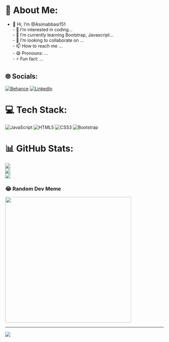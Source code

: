 # 💫 About Me:
- 👋 Hi, I’m @Asimabbasi151<br>- 👀 I’m interested in coding...<br>- 🌱 I’m currently learning Bootstrap, Javascript...<br>- 💞️ I’m looking to collaborate on ...<br>- 📫 How to reach me ...<br>- 😄 Pronouns: ...<br>- ⚡ Fun fact: ...


## 🌐 Socials:
[![Behance](https://img.shields.io/badge/Behance-1769ff?logo=behance&logoColor=white)](https://behance.net/healthblog4) [![LinkedIn](https://img.shields.io/badge/LinkedIn-%230077B5.svg?logo=linkedin&logoColor=white)](https://linkedin.com/in/m-asimabbasi) 

# 💻 Tech Stack:
![JavaScript](https://img.shields.io/badge/javascript-%23323330.svg?style=for-the-badge&logo=javascript&logoColor=%23F7DF1E) ![HTML5](https://img.shields.io/badge/html5-%23E34F26.svg?style=for-the-badge&logo=html5&logoColor=white) ![CSS3](https://img.shields.io/badge/css3-%231572B6.svg?style=for-the-badge&logo=css3&logoColor=white) ![Bootstrap](https://img.shields.io/badge/bootstrap-%238511FA.svg?style=for-the-badge&logo=bootstrap&logoColor=white)
# 📊 GitHub Stats:
![](https://github-readme-stats.vercel.app/api?username=Asimabbasi151&theme=dark&hide_border=false&include_all_commits=false&count_private=false)<br/>
![](https://github-readme-streak-stats.herokuapp.com/?user=Asimabbasi151&theme=dark&hide_border=false)<br/>
![](https://github-readme-stats.vercel.app/api/top-langs/?username=Asimabbasi151&theme=dark&hide_border=false&include_all_commits=false&count_private=false&layout=compact)

### 😂 Random Dev Meme
<img src='https://memer-new.vercel.app/' style="height: 400px;"/>

---
[![](https://visitcount.itsvg.in/api?id=Asimabbasi151&icon=2&color=1)](https://visitcount.itsvg.in)

<!-- Proudly created with GPRM ( https://gprm.itsvg.in ) -->
<!---
Asimabbasi151/Asimabbasi151 is a ✨ special ✨ repository because its `README.md` (this file) appears on your GitHub profile.
You can click the Preview link to take a look at your changes.
--->
